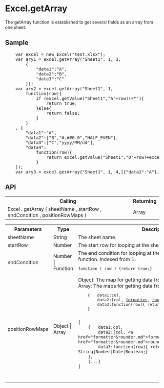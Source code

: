 <H1>Excel.getArray</H1>

The getArray function is established to get several fields as an array from one sheet.

<h2>Sample</h2>
<pre>
	var excel = new Excel("test.xlsx");
	var ary1 = excel.getArray("Sheet1", 1, 3, 
		{
			"data1":"A", 
			"data2":"B", 
			"data3":"C"
		});
	var ary2 = excel.getArray("Sheet1", 1, 
		function(row){
			if (excel.getValue("Sheet1","A"+row)!=""){
				return true;
			}else{
				return false;
			}
		}
	, {
		"data1":"A", 
		"data2":["B","#,##0.0","HALF_EVEN"], 
		"data3":["C","yyyy/MM/dd"], 
		"data4":
			function(row){
				return excel.getValue("Sheet1","D"+row)+excel.getValue("Sheet1","E"+row);
			}
	});
	var ary3 = excel.getArray{"Sheet1", 1, 4,[{"data1":"A"},{"data2":"A"}]};
</pre>

<h2>API</h2>

<table>
<tr><th>Calling</th><th>Returning</th></tr>
<tr><td>Excel . getArray ( sheetName , startRow , endCondition , positionRowMaps )</td><td>Array</td></tr>
</table>


<table>
<tr><th>Parameters</th><th>Type</th><th>Description</th></tr>
<tr><td>sheetName</td><td>String</td><td>The sheet name.</td></tr>
<tr><td>startRow</td><td>Number</td><td>The start row for looping at the sheet. Indexed from 1.</td></tr>
<tr><td>endCondition</td><td>Number | Function</td><td>The end condition for looping at the sheet. 
It is a number or a function.  Indexed from 1.
<pre>function ( row ) {return true;}</pre>
</td></tr>
<tr><td>positionRowMaps</td><td>Object | Array</td><td>
Object: The map for getting data from a row.<br>
Array: The maps for getting data from several rows.<br>
<pre>
	{	data1:col, 
		data2:[col, <a href="formatter&rounder.md">formatter</a>, <a href="formatter&rounder.md">rounder</a>], 
		data3:function(row){ return String|Number|Date|Boolean;} 
	}

	[
		{	data1:col, 
			data2:[col, <a href="formatter&rounder.md">formatter</a>, <a href="formatter&rounder.md">rounder</a>], 
			data3:function(row){ return String|Number|Date|Boolean;} 
		},
		{...}
	]
</pre>
</td></tr>

</table>

